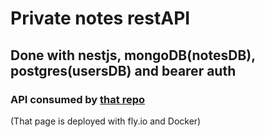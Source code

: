 # Private notes restAPI

## Done with nestjs, mongoDB(notesDB), postgres(usersDB) and bearer auth

### API consumed by [that repo](https://github.com/chemokita13/priv-notes-front)

(That page is deployed with fly.io and Docker)
